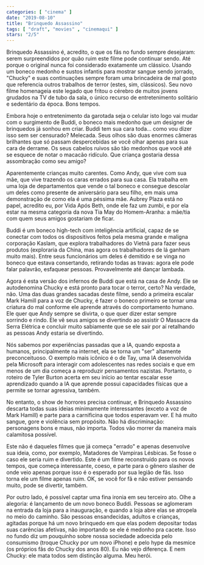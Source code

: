```yaml
---
categories: [ "cinema" ]
date: "2019-08-10"
title: "Brinquedo Assassino"
tags: [ "draft", "movies" , "cinemaqui" ]
stars: "2/5"
---
```

Brinquedo Assassino é, acredito, o que os fãs no fundo sempre desejaram: serem surpreendidos por quão ruim este filme pode continuar sendo. Até porque o original nunca foi considerado exatamente um clássico. Usando um boneco medonho e sustos infantis para mostrar sangue sendo jorrado, "Chucky" e suas continuações sempre foram uma brincadeira de mal gosto que referencia outros trabalhos de terror (estes, sim, clássicos). Seu novo filme homenageia este legado que fritou o cérebro de muitos jovens grudados na TV de tubo da sala, o único recurso de entretenimento solitário e sedentário da época. Bons tempos.

Embora hoje o entretenimento da garotada seja o celular isto logo vai mudar com o surgimento de Buddi, o boneco mais medonho que um designer de brinquedos já sonhou em criar. Buddi tem sua cara toda... como vou dizer isso sem ser censurado? Melecada. Seus olhos são duas enormes câmeras brilhantes que só passam despercebidas se você olhar apenas para sua cara de derrame. Os seus cabelos ruivos são tão medonhos que você até se esquece de notar o macacão ridículo. Que criança gostaria dessa assombração como seu amigo?

Aparentemente crianças muito carentes. Como Andy, que vive com sua mãe, que vive trazendo os caras errados para sua casa. Ela trabalha em uma loja de departamentos que vende o tal boneco e consegue descolar um deles como presente de aniversário para seu filho, em mais uma demonstração de como ela é uma péssima mãe. Aubrey Plaza está no papel, acredito eu, por Vida Após Beth, onde ele faz um zumbi, e por ela estar na mesma categoria da nova Tia May do Homem-Aranha: a mãe/tia com quem seus amigos gostariam de ficar.

Buddi é um boneco high-tech com inteligência artificial, capaz de se conectar com todos os dispositivos feitos pela mesma grande e maligna corporação Kaslam, que explora trabalhadores do Vietnã para fazer seus produtos (exploraria da China, mas agora os trabalhadores de lá ganham muito mais). Entre seus funcionários um deles é demitido e se vinga no boneco que estava consertando, retirando todas as travas: agora ele pode falar palavrão, esfaquear pessoas. Provavelmente até dançar lambada.

Agora é esta versão dos infernos de Buddi que está na casa de Andy. Ele se autodenomina Chucky e está pronto para tocar o terror, certo? Na verdade, não. Uma das duas grandes sacadas deste filme, sendo a primeira escalar Mark Hamill para a voz de Chucky, é fazer o boneco primeiro se tornar uma criatura do mal conforme ele aprende através do comportamento humano. Ele quer que Andy sempre se divirta, o que quer dizer estar sempre sorrindo e rindo. Ele vê seus amigos se divertindo ao assistir O Massacre da Serra Elétrica e concluir muito sabiamente que se ele sair por aí retalhando as pessoas Andy estaria se divertindo.

Nós sabemos por experiências passadas que a IA, quando exposta a humanos, principalmente na internet, ela se torna um "ser" altamente preconceituoso. O exemplo mais icônico é o de Tay, uma IA desenvolvida pela Microsoft para interagir com adolescentes nas redes sociais e que em menos de um dia começa a reproduzir pensamentos nazistas. Portanto, o roteiro de Tyler Burton acerta em seu início ao tentar escalar esse aprendizado quando a IA que aprende possui capacidades físicas que a permite se tornar agressiva, também.

No entanto, o show de horrores precisa continuar, e Brinquedo Assassino descarta todas suas ideias minimamente interessantes (exceto a voz de Mark Hamill) e parte para a carnificina que todos esperavam ver. E há muito sangue, gore e violência sem propósito. Não há discriminação: personagens bons e maus, não importa. Todos vão morrer da maneira mais calamitosa possível.

Este não é daqueles filmes que já começa "errado" e apenas desenvolve sua ideia, como, por exemplo, Matadores de Vampiras Lésbicas. Se fosse o caso ele seria ruim e divertido. Este é um filme reconstruído para os novos tempos, que começa interessante, coeso, e parte para o gênero slasher de onde veio apenas porque isso é o esperado por sua legião de fãs. Isso torna ele um filme apenas ruim. OK, se você for fã e não estiver pensando muito, pode se divertir, também.

Por outro lado, é possível captar uma fina ironia em seu terceiro ato. Olhe a alegoria: é lançamento de um novo boneco Buddi. Pessoas se aglomeram na entrada da loja para a inauguração, e quando a loja abre elas se atropela no meio do caminho. São pessoas ensandecidas, adultos e crianças, agitadas porque há um novo brinquedo em que elas podem depositar todas suas carências afetivas, não importando se ele é medonho pra cacete. Isso no fundo diz um pouquinho sobre nossa sociedade adoecida pelo consumismo (troque Chucky por um novo iPhone) e pelo hype da mesmice (os próprios fãs do Chucky dos anos 80). Eu não vejo diferença. E nem Chucky: ele mata todos sem distinção alguma. Meu herói.
